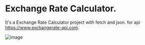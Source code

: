 # Exchange Rate Calculator.
İt's a Exchange Rate Calculator project with fetch and json.
for api https://www.exchangerate-api.com.

![image](https://github.com/ulsogr/Exchange-Rate-Calculator/assets/156254932/9b77fcef-c122-490f-bdd3-1ea09fc56e99)


